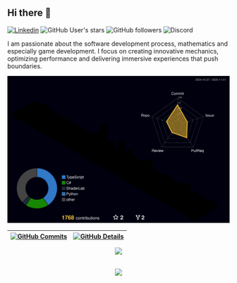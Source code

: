 ## Hi there 👋

[![Linkedin](https://img.shields.io/badge/Linkedin-blue?style=flat&logo=linkedin)](https://www.linkedin.com/in/matheus-costa-717428176/)
![GitHub User's stars](https://img.shields.io/github/stars/NoTaskStudios?style=flat&logo=github)
![GitHub followers](https://img.shields.io/github/followers/MtMath?style=flat&logo=github)
![Discord](https://img.shields.io/discord/886708028240461894?label=NoTaskStudios&logo=discord)

I am passionate about the software development process, mathematics and especially game development. I focus on creating innovative mechanics, optimizing performance and delivering immersive experiences that push boundaries.

<!--
**MtMath/MtMath** is a ✨ _special_ ✨ repository because its `README.md` (this file) appears on your GitHub profile.

Here are some ideas to get you started:

-  ...
- 🌱 I’m currently learning ...
- 👯 I’m looking to collaborate on ...
- 🤔 I’m looking for help with ...
- 💬 Ask me about ...
- 😄 Pronouns: ...
- ⚡ Fun fact: ...
-->
![Status](./profile-3d-contrib/profile-night-rainbow.svg)

| [![GitHub Commits](http://github-profile-summary-cards.vercel.app/api/cards/productive-time?username=MtMath&theme=dracula&utcOffset=-3)](https://github.com/vn7n24fzkq/github-profile-summary-cards) | [![GitHub Details](http://github-profile-summary-cards.vercel.app/api/cards/profile-details?username=MtMath&theme=dracula)](https://github.com/vn7n24fzkq/github-profile-summary-cards) |  
 | ----------- | ----------- |

<p align="center">
  <a href="https://skillicons.dev">
    <img src="https://skillicons.dev/icons?i=git,github,vscode,rider,unity,js,ts,html,css,react,nextjs,nestjs,prisma,nodejs,cpp,cs,python,go,mongo,postgres,redis,rabbitmq,grafana,prometheus,nginx,docker,kubernetes,terraform,azure,aws" />
  </a>
</p>

##
<div align="center" >
     <img src="https://github-profile-trophy.vercel.app/?username=MtMath&row=1&column=6&theme=dracula&margin-w=15&margin-h=15"/>
</div>
  
